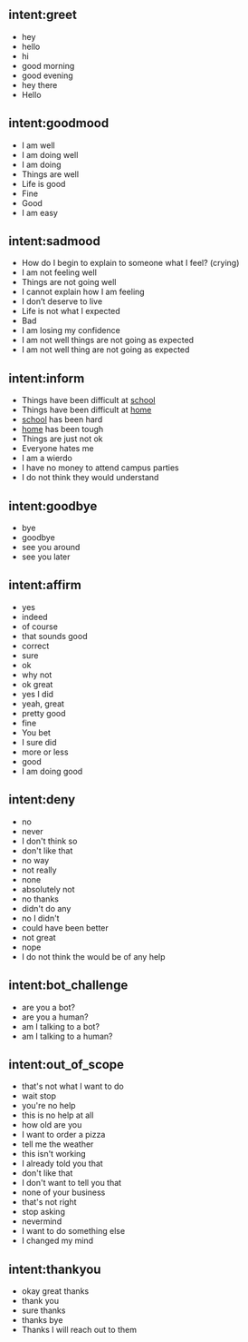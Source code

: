 ## intent:greet
- hey
- hello
- hi
- good morning
- good evening
- hey there
- Hello

## intent:goodmood
- I am well
- I am doing well
- I am doing
- Things are well
- Life is good
- Fine
- Good
- I am easy

## intent:sadmood
- How do I begin to explain to someone what I feel? (crying)
- I am not feeling well
- Things are not going well
- I cannot explain how I am feeling
- I don’t deserve to live
- Life is not what I expected
- Bad
- I am losing my confidence
- I am not well things are not going as expected
- I am not well thing are not going as expected

## intent:inform
- Things have been difficult at [school](place)
- Things have been difficult at [home](place)
- [school](place) has been hard
- [home](place) has been tough
- Things are just not ok
- Everyone hates me
- I am a wierdo
- I have no money to attend campus parties
- I do not think they would understand

## intent:goodbye
- bye
- goodbye
- see you around
- see you later

## intent:affirm
- yes
- indeed
- of course
- that sounds good
- correct
- sure
- ok
- why not
- ok great
- yes I did
- yeah, great
- pretty good
- fine
- You bet
- I sure did
- more or less
- good
- I am doing good

## intent:deny
- no
- never
- I don't think so
- don't like that
- no way
- not really
- none
- absolutely not
- no thanks
- didn't do any
- no I didn't
- could have been better
- not great
- nope
- I do not think the would be of any help

## intent:bot_challenge
- are you a bot?
- are you a human?
- am I talking to a bot?
- am I talking to a human?

## intent:out_of_scope
- that's not what I want to do
- wait stop
- you're no help
- this is no help at all
- how old are you
- I want to order a pizza
- tell me the weather
- this isn't working
- I already told you that
- don't like that
- I don't want to tell you that
- none of your business
- that's not right
- stop asking
- nevermind
- I want to do something else
- I changed my mind

## intent:thankyou
- okay great thanks
- thank you
- sure thanks
- thanks bye
- Thanks I will reach out to them
